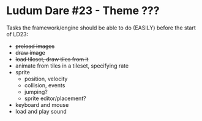 Ludum Dare #23 - Theme ???
==========================

Tasks the framework/engine should be able to do (EASILY) before the start of LD23:

- ~~preload images~~
- ~~draw image~~
- ~~load tileset, draw tiles from it~~
- animate from tiles in a tileset, specifying rate
- sprite
  - position, velocity
  - collision, events
  - jumping?
  - sprite editor/placement?
- keyboard and mouse
- load and play sound
